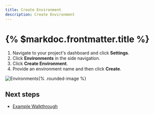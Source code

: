 ```yaml
---
title: Create Environment
description: Create Environment
---
```


# {% $markdoc.frontmatter.title %}



1. Navigate to your project's dashboard and click __Settings__.
2. Click __Environments__ in the side navigation.
3. Click __Create Environment__.
4. Provide an environment name and then click __Create__.

![Environments](/images/example-walkthrough/environments.png){% .rounded-image  %}



## Next steps

- [Example Walkthrough](/example-walkthrough)
